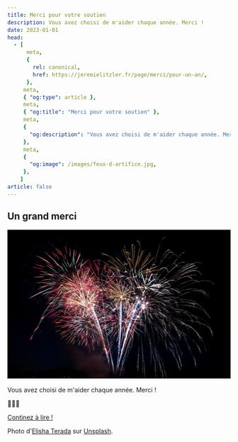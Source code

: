 ```yaml
---
title: Merci pour votre soutien
description: Vous avez choisi de m'aider chaque année. Merci !
date: 2023-01-01
head:
  - [
      meta,
      {
        rel: canonical,
        href: https://jeremielitzler.fr/page/merci/pour-un-an/,
      },
     meta,
     { "og:type": article },
     meta,
     { "og:title": "Merci pour votre soutien" },
     meta,
     {
       "og:description": "Vous avez choisi de m'aider chaque année. Merci !",
     },
     meta,
     {
       "og:image": /images/feux-d-artifice.jpg,
     },
    ]
article: false
---
```


## Un grand merci

![Des feux d'artifices](/images/feux-d-artifice.jpg)

Vous avez choisi de m'aider chaque année. Merci !

💖💖💖

[Continez à lire !](../../article)

Photo d'[Elisha Terada](https://unsplash.com/@elishaterada?utm_source=unsplash&utm_medium=referral&utm_content=creditCopyText) sur [Unsplash](https://unsplash.com/photos/_b4ppn1Ssgw?utm_source=unsplash&utm_medium=referral&utm_content=creditCopyText).
